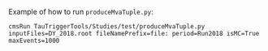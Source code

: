 Example of how to run `produceMvaTuple.py`:
```
cmsRun TauTriggerTools/Studies/test/produceMvaTuple.py inputFiles=DY_2018.root fileNamePrefix=file: period=Run2018 isMC=True maxEvents=1000
```
